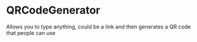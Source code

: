 # QRCodeGenerator
 Allows you to type anything, could be a link and then generates a QR code that people can use
